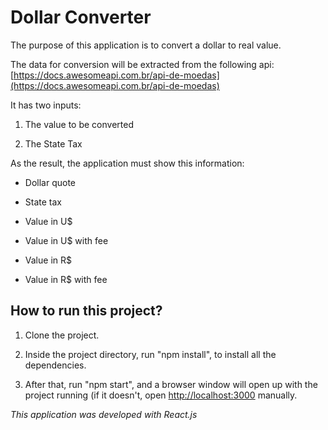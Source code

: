 # Dollar Converter

The purpose of this application is to convert a dollar to real value.

The data for conversion will be extracted from the following api: [https://docs.awesomeapi.com.br/api-de-moedas](https://docs.awesomeapi.com.br/api-de-moedas)

It has two inputs:

  1. The value to be converted
  
  2. The State Tax
  
As the result, the application must show this information:

  - Dollar quote
  
  - State tax
  
  - Value in U$
  
  - Value in U$ with fee
  
  - Value in R$
  
  - Value in R$ with fee


## How to run this project?


 1. Clone the project.
 
 2. Inside the project directory, run "npm install", to install all the dependencies.
 
 3. After that, run "npm start", and a browser window will open up with the project running (if it doesn't, open [http://localhost:3000](http://localhost:3000) manually.
 
  
  *This application was developed with React.js*